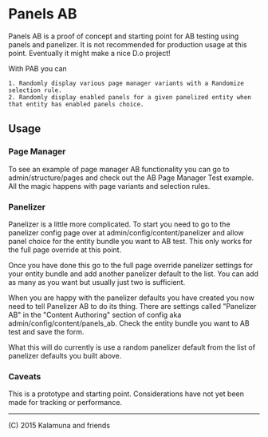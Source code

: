 # Panels AB

Panels AB is a proof of concept and starting point for AB testing using panels and panelizer. It is not recommended for production usage at this point. Eventually it might make a nice D.o project!

With PAB you can

    1. Randomly display various page manager variants with a Randomize selection rule.
    2. Randomly display enabled panels for a given panelized entity when that entity has enabled panels choice.
    

## Usage

### Page Manager

To see an example of page manager AB functionality you can go to admin/structure/pages and check out the AB Page Manager Test example.
All the magic happens with page variants and selection rules.

### Panelizer

Panelizer is a little more complicated. To start you need to go to the panelizer config page over at admin/config/content/panelizer
and allow panel choice for the entity bundle you want to AB test. This only works for the full page override at this point.

Once you have done this go to the full page override panelizer settings for your entity bundle and add another panelizer
default to the list. You can add as many as you want but usually just two is sufficient.

When you are happy with the panelizer defaults you have created you now need to tell Panelizer AB to do its thing. 
There are settings called "Panelizer AB" in the "Content Authoring" section of config aka admin/config/content/panels_ab. Check the 
entity bundle you want to AB test and save the form.

What this will do currently is use a random panelizer default from the list of panelizer defaults you built above.

### Caveats

This is a prototype and starting point. Considerations have not yet been made for tracking or performance. 

-------------------------------------------------------------------------------------
(C) 2015 Kalamuna and friends


